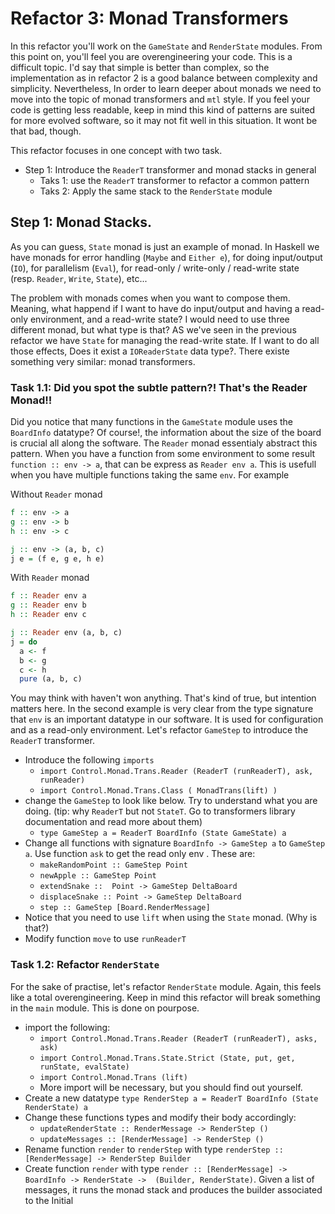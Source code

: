 # Refactor 3: Monad Transformers

In this refactor you'll work on the `GameState` and `RenderState` modules. From this point on, you'll feel you are overengineering your code. This is a difficult topic. I'd say that simple is better than complex, so the implementation as in refactor 2 is a good balance between complexity and simplicity. Nevertheless, In order to learn deeper about monads we need to move into the topic of monad transformers and `mtl` style. If you feel your code is getting less readable, keep in mind this kind of patterns are suited for more evolved software, so it may not fit well in this situation. It wont be that bad, though. 

This refactor focuses in one concept with two task. 

- Step 1: Introduce the `ReaderT` transformer and monad stacks in general
  - Taks 1: use the `ReaderT` transformer to refactor a common pattern
  - Taks 2: Apply the same stack to the `RenderState` module

## Step 1: Monad Stacks.

As you can guess, `State` monad is just an example of monad. In Haskell we have monads for error handling (`Maybe` and `Either e`), for doing input/output (`IO`), for parallelism (`Eval`), for read-only / write-only / read-write state (resp. `Reader`, `Write`, `State`), etc... 

The problem with monads comes when you want to compose them. Meaning, what happend if I want to have do input/output and having a read-only environment, and a read-write state? I would need to use three different monad, but what type is that? AS we've seen in the previous refactor we have `State` for managing the read-write state. If I want to do all those effects, Does it exist a `IOReaderState` data type?. There existe something very similar: monad transformers.
### Task 1.1: Did you spot the subtle pattern?! That's the Reader Monad!!

Did you notice that many functions in the `GameState` module uses the `BoardInfo` datatype? Of course!, the information about the size of the board is crucial all along the software. The `Reader` monad essentialy abstract this pattern. When you have a function from some environment to some result `function :: env -> a`, that can be express as `Reader env a`. This is usefull when you have multiple functions taking the same `env`. For example

Without `Reader` monad
```haskell
f :: env -> a
g :: env -> b
h :: env -> c

j :: env -> (a, b, c) 
j e = (f e, g e, h e)

```

With `Reader` monad
```haskell
f :: Reader env a
g :: Reader env b
h :: Reader env c

j :: Reader env (a, b, c) 
j = do
  a <- f
  b <- g
  c <- h
  pure (a, b, c)
```

You may think with haven't won anything. That's kind of true, but intention matters here. In the second example is very clear from the type signature that `env` is an important datatype in our software. It is used for configuration and as a read-only environment. Let's refactor `GameStep` to introduce the `ReaderT` transformer.

- Introduce the following `imports`
  - `import Control.Monad.Trans.Reader (ReaderT (runReaderT), ask, runReader)`
  - `import Control.Monad.Trans.Class ( MonadTrans(lift) )`
- change the `GameStep` to look like below. Try to understand what you are doing. (tip: why `ReaderT` but not `StateT`. Go to transformers library documentation and read more about them)
  - `type GameStep a = ReaderT BoardInfo (State GameState) a`
- Change all functions with signature `BoardInfo -> GameStep a` to `GameStep a`. Use function `ask` to get the read only env . These are:
  - `makeRandomPoint :: GameStep Point`
  - `newApple :: GameStep Point`
  - `extendSnake ::  Point -> GameStep DeltaBoard`
  - `displaceSnake :: Point -> GameStep DeltaBoard`
  - `step :: GameStep [Board.RenderMessage]`
- Notice that you need to use `lift` when using the `State` monad. (Why is that?)
- Modify function `move` to use `runReaderT`

### Task 1.2: Refactor `RenderState`

For the sake of practise, let's refactor `RenderState` module. Again, this feels like a total overengineering. Keep in mind this refactor will break something in the `main` module. This is done on pourpose.

- import the following:
  - `import Control.Monad.Trans.Reader (ReaderT (runReaderT), asks, ask)`
  - `import Control.Monad.Trans.State.Strict (State, put, get, runState, evalState)`
  - `import Control.Monad.Trans (lift)`
  - More import will be necessary, but you should find out yourself.
- Create a new datatype `type RenderStep a = ReaderT BoardInfo (State RenderState) a`
- Change these functions types and modify their body accordingly:
  - `updateRenderState :: RenderMessage -> RenderStep ()`
  - `updateMessages :: [RenderMessage] -> RenderStep ()`
- Rename function `render` to `renderStep` with type `renderStep :: [RenderMessage] -> RenderStep Builder`
- Create function `render` with type `render :: [RenderMessage] -> BoardInfo -> RenderState ->  (Builder, RenderState)`. Given a list of messages, it runs the monad stack and produces the builder associated to the Initial 